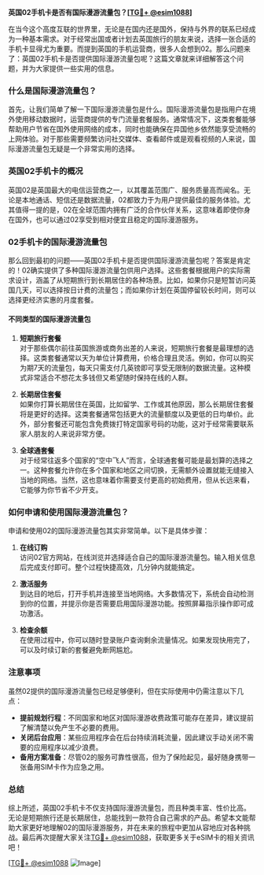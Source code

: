 **英国02手机卡是否有国际漫游流量包？[[TG💪+ @esim1088](https://t.me/s/esim1088)]**

在当今这个高度互联的世界里，无论是在国内还是国外，保持与外界的联系已经成为一种基本需求。对于经常出国或者计划去英国旅行的朋友来说，选择一张合适的手机卡显得尤为重要。而提到英国的手机运营商，很多人会想到02。那么问题来了：英国02手机卡是否提供国际漫游流量包呢？这篇文章就来详细解答这个问题，并为大家提供一些实用的信息。

### 什么是国际漫游流量包？

首先，让我们简单了解一下国际漫游流量包是什么。国际漫游流量包是指用户在境外使用移动数据时，运营商提供的专门流量套餐服务。通常情况下，这类套餐能够帮助用户节省在国外使用网络的成本，同时也能确保在异国他乡依然能享受流畅的上网体验。对于那些需要频繁访问社交媒体、查看邮件或是观看视频的人来说，国际漫游流量包无疑是一个非常实用的选择。

### 英国02手机卡的概况

英国02是英国最大的电信运营商之一，以其覆盖范围广、服务质量高而闻名。无论是本地通话、短信还是数据流量，02都致力于为用户提供最佳的服务体验。尤其值得一提的是，02在全球范围内拥有广泛的合作伙伴关系，这意味着即使你身在国外，也可以通过02享受到相对便宜且稳定的国际漫游服务。

### 02手机卡的国际漫游流量包

那么回到最初的问题——英国02手机卡是否提供国际漫游流量包呢？答案是肯定的！02确实提供了多种国际漫游流量包供用户选择。这些套餐根据用户的实际需求设计，涵盖了从短期旅行到长期居住的各种场景。比如，如果你只是短暂访问英国几天，可以选择按日计费的流量包；而如果你计划在英国停留较长时间，则可以选择更经济实惠的月度套餐。

#### 不同类型的国际漫游流量包

1. **短期旅行套餐**  
   对于那些偶尔前往英国旅游或商务出差的人来说，短期旅行套餐是最理想的选择。这类套餐通常以天为单位计算费用，价格合理且灵活。例如，你可以购买为期7天的流量包，每天只需支付几英镑即可享受无限制的数据流量。这种模式非常适合不想花太多钱但又希望随时保持在线的人群。

2. **长期居住套餐**  
   如果你打算长期居住在英国，比如留学、工作或其他原因，那么长期居住套餐将是更好的选择。这类套餐通常包括更大的流量额度以及更低的日均单价。此外，部分套餐还可能包含免费拨打特定国家号码的功能，这对于经常需要联系家人朋友的人来说非常方便。

3. **全球通套餐**  
   对于经常往返多个国家的“空中飞人”而言，全球通套餐可能是最划算的选择之一。这种套餐允许你在多个国家和地区之间切换，无需额外设置就能无缝接入当地的网络。当然，这也意味着你需要支付更高的初始费用，但从长远来看，它能够为你节省不少开支。

### 如何申请和使用国际漫游流量包？

申请和使用02的国际漫游流量包其实非常简单。以下是具体步骤：

1. **在线订购**  
   访问02官方网站，在线浏览并选择适合自己的国际漫游流量包。输入相关信息后完成支付即可。整个过程快捷高效，几分钟内就能搞定。

2. **激活服务**  
   到达目的地后，打开手机并连接至当地网络。大多数情况下，系统会自动检测到你的位置，并提示你是否需要启用国际漫游功能。按照屏幕指示操作即可成功激活。

3. **检查余额**  
   在使用过程中，你可以随时登录账户查询剩余流量情况。如果发现快用完了，可以及时续订新的套餐避免断网尴尬。

### 注意事项

虽然02提供的国际漫游流量包已经足够便利，但在实际使用中仍需注意以下几点：

- **提前规划行程**：不同国家和地区对国际漫游收费政策可能存在差异，建议提前了解清楚以免产生不必要的费用。
- **关闭后台应用**：某些应用程序会在后台持续消耗流量，因此建议手动关闭不需要的应用程序以减少浪费。
- **备用方案准备**：尽管02的服务可靠性很高，但为了保险起见，最好随身携带一张备用SIM卡作为应急之用。

### 总结

综上所述，英国02手机卡不仅支持国际漫游流量包，而且种类丰富、性价比高。无论是短期旅行还是长期居住，总能找到一款符合自己需求的产品。希望本文能帮助大家更好地理解02的国际漫游服务，并在未来的旅程中更加从容地应对各种挑战。最后再次提醒大家关注[TG💪+ @esim1088](https://t.me/s/esim1088)，获取更多关于eSIM卡的相关资讯吧！

[[TG💪+ @esim1088](https://t.me/s/esim1088) ![Image](https://i.postimg.cc/4NQfJmqS/Snipaste-2025-05-13-00-14-12.png)]